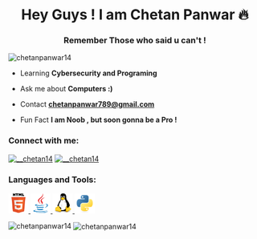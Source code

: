 <h1 align="center">Hey Guys ! I am Chetan Panwar 🔥</h1>
<h3 align="center">Remember Those who said u can't !</h3>


<p align="left"> <img src="https://komarev.com/ghpvc/?username=chetanpanwar14&label=Profile%20views&color=0e75b6&style=flat" alt="chetanpanwar14" /> </p>

- Learning **Cybersecurity and Programing**

- Ask me about **Computers :)**

- Contact **chetanpanwar789@gmail.com**

- Fun Fact **I am Noob , but soon gonna be a Pro !**

<h3 align="left">Connect with me:</h3>
<p align="left">
<a href="https://twitter.com/__chetan14" target="blank"><img align="center" src="https://raw.githubusercontent.com/rahuldkjain/github-profile-readme-generator/master/src/images/icons/Social/twitter.svg" alt="__chetan14" height="30" width="40" /></a>
<a href="https://instagram.com/__chetan14" target="blank"><img align="center" src="https://raw.githubusercontent.com/rahuldkjain/github-profile-readme-generator/master/src/images/icons/Social/instagram.svg" alt="__chetan14" height="30" width="40" /></a>
</p>

<h3 align="left">Languages and Tools:</h3>
<p align="left"> <a href="https://www.w3.org/html/" target="_blank"> <img src="https://raw.githubusercontent.com/devicons/devicon/master/icons/html5/html5-original-wordmark.svg" alt="html5" width="40" height="40"/> </a> <a href="https://www.java.com" target="_blank"> <img src="https://raw.githubusercontent.com/devicons/devicon/master/icons/java/java-original.svg" alt="java" width="40" height="40"/> </a> <a href="https://www.linux.org/" target="_blank"> <img src="https://raw.githubusercontent.com/devicons/devicon/master/icons/linux/linux-original.svg" alt="linux" width="40" height="40"/> </a> <a href="https://www.python.org" target="_blank"> <img src="https://raw.githubusercontent.com/devicons/devicon/master/icons/python/python-original.svg" alt="python" width="40" height="40"/> </a> </p>

<p><img align="left" src="https://github-readme-stats.vercel.app/api/top-langs?username=chetanpanwar14&show_icons=true&locale=en&layout=compact" alt="chetanpanwar14" /></p>

<p>&nbsp;<img align="center" src="https://github-readme-stats.vercel.app/api?username=chetanpanwar14&show_icons=true&locale=en" alt="chetanpanwar14" /></p>
